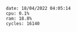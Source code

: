 

                date: 18/04/2022 04:05:14
                cpu: 0.1%
                ram: 18.8%
                cycles: 16140

                         